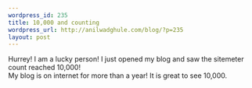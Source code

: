 ```yaml
--- 
wordpress_id: 235
title: 10,000 and counting
wordpress_url: http://anilwadghule.com/blog/?p=235
layout: post
---
```

<p>Hurrey! I am a lucky person! I just opened my blog and saw the sitemeter count reached 10,000!<br /><img alt="" src="http://img104.imageshack.us/img104/6619/newgimpimage3uc.gif" border="0" /><br />My blog is on internet for more than a year! It is great to see 10,000. </p>
